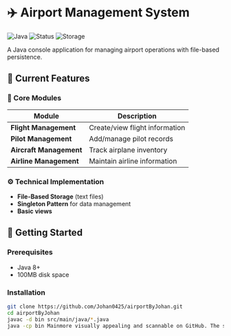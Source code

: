 # ✈️ Airport Management System  

![Java](https://img.shields.io/badge/Java-8%2B-blue) 
![Status](https://img.shields.io/badge/Status-Active%20Development-yellow) 
![Storage](https://img.shields.io/badge/Storage-File%20Based-lightgrey)

A Java console application for managing airport operations with file-based persistence.

## 📌 Current Features

### 🛫 Core Modules
| Module | Description |
|--------|-------------|
| **Flight Management** | Create/view flight information |
| **Pilot Management** | Add/manage pilot records |
| **Aircraft Management** | Track airplane inventory |
| **Airline Management** | Maintain airline information |

### ⚙️ Technical Implementation
- **File-Based Storage** (text files)
- **Singleton Pattern** for data management
- **Basic views**


## 🚀 Getting Started

### Prerequisites
- Java 8+
- 100MB disk space

### Installation
```bash
git clone https://github.com/Johan0425/airportByJohan.git
cd airportByJohan
javac -d bin src/main/java/*.java
java -cp bin Mainmore visually appealing and scannable on GitHub. The structure follows GitHub's best practices for README files.

